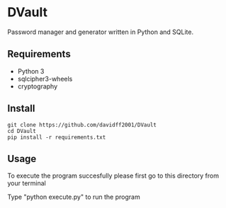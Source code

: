 # DVault

Password manager and generator written in Python and SQLite.

## Requirements
- Python 3
- sqlcipher3-wheels
- cryptography

## Install

```
git clone https://github.com/davidff2001/DVault
cd DVault
pip install -r requirements.txt
```

## Usage

To execute the program succesfully please first go to this directory
from your terminal

Type "python execute.py" to run the program 

 

